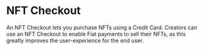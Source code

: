 # NFT Checkout

An NFT Checkout lets you purchase NFTs using a Credit Card. Creators can use an NFT Checkout to enable Fiat payments to sell their NFTs, as this greatly improves the user-experience for the end user.
